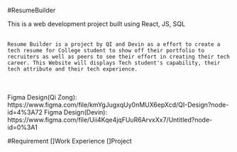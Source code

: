 #ResumeBuilder

This is a web development project built using React, JS, SQL
<br>
<br>
```
Resume Builder is a project by QI and Devin as a effort to create a tech resume for College student to show off their portfolio to recruiters as well as peers to see their effort in creating their tech career. This Website will displays Tech student's capability, their tech attribute and their tech experience.
```
<br>
<br>
Figma Design(Qi Zong): https://www.figma.com/file/kmYgJugxqUy0nMUX6epXcd/QI-Design?node-id=4%3A72
Figma Design(Devin): https://www.figma.com/file/Uii4Kqe4jqFUuR6ArvxXx7/Untitled?node-id=0%3A1

#Requirement
[]Work Experience
[]Project
